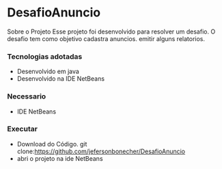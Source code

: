 # DesafioAnuncio
Sobre o Projeto
Esse projeto foi desenvolvido para resolver um desafio. O desafio tem como objetivo cadastra anuncios. emitir alguns relatorios.
### Tecnologias adotadas 
- Desenvolvido em java
- Desenvolvido na IDE NetBeans 
### Necessario
- IDE NetBeans
### Executar
- Download do Código. git clone:https://github.com/jefersonbonecher/DesafioAnuncio
- abri o projeto na ide NetBeans

